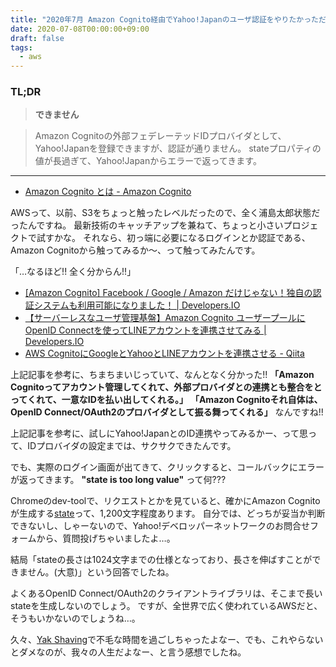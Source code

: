 ```yaml
---
title: "2020年7月 Amazon Cognito経由でYahoo!Japanのユーザ認証をやりたかっただけだった。"
date: 2020-07-08T00:00:00+09:00
draft: false
tags:
  - aws
---
```


### TL;DR

> **できません**

> Amazon Cognitoの外部フェデレーテッドIDプロバイダとして、Yahoo!Japanを登録できますが、認証が通りません。 
> stateプロパティの値が長過ぎて、Yahoo!Japanからエラーで返ってきます。

___

* [Amazon Cognito とは - Amazon Cognito](https://docs.aws.amazon.com/ja_jp/cognito/latest/developerguide/what-is-amazon-cognito.html "Amazon Cognito とは - Amazon Cognito")

AWSって、以前、S3をちょっと触ったレベルだったので、全く浦島太郎状態だったんですね。 最新技術のキャッチアップを兼ねて、ちょっと小さいプロジェクトで試すかな。 それなら、初っ端に必要になるログインとか認証である、Amazon Cognitoから触ってみるか～、って触ってみたんです。

「…なるほど!! 全く分からん!!」

* [[Amazon Cognito] Facebook / Google / Amazon だけじゃない！独自の認証システムも利用可能になりました！ | Developers.IO](https://dev.classmethod.jp/articles/amazon-cognito-developer-authenticated-identities/ "[Amazon Cognito] Facebook / Google / Amazon だけじゃない！独自の認証システムも利用可能になりました！ | Developers.IO")
* [【サーバーレスなユーザ管理基盤】Amazon Cognito ユーザープールにOpenID Connectを使ってLINEアカウントを連携させてみる | Developers.IO](https://dev.classmethod.jp/articles/cognito-userpool-openid-connect-line/ "【サーバーレスなユーザ管理基盤】Amazon Cognito ユーザープールにOpenID Connectを使ってLINEアカウントを連携させてみる | Developers.IO")
* [AWS CognitoにGoogleとYahooとLINEアカウントを連携させる - Qiita](https://qiita.com/poruruba/items/189945dc64edfe1f2464 "AWS CognitoにGoogleとYahooとLINEアカウントを連携させる - Qiita")

上記記事を参考に、ちまちまいじっていて、なんとなく分かった!! **「Amazon Cognitoってアカウント管理してくれて、外部プロバイダとの連携とも整合をとってくれて、一意なIDを払い出してくれる。」** **「Amazon Cognitoそれ自体は、OpenID Connect/OAuth2のプロバイダとして振る舞ってくれる」** なんですね!!

上記記事を参考に、試しにYahoo!JapanとのID連携やってみるかー、って思って、IDプロバイダの設定までは、サクサクできたんです。

でも、実際のログイン画面が出てきて、クリックすると、コールバックにエラーが返ってきます。 **"state is too long value"** って何???

Chromeのdev-toolで、リクエストとかを見ていると、確かにAmazon Cognitoが生成する[state](https://www.buildinsider.net/enterprise/openid/oauth20 "OAuth 2.0の代表的な利用パターンを仕様から理解しよう - Build Insider")って、1,200文字程度あります。 自分では、どっちが妥当か判断できないし、しゃーないので、Yahoo!デベロッパーネットワークのお問合せフォームから、質問投げちゃいましたよ…。

結局「stateの長さは1024文字までの仕様となっており、長さを伸ばすことができません。(大意)」という回答でしたね。

よくあるOpenID Connect/OAuth2のクライアントライブラリは、そこまで長いstateを生成しないのでしょう。 ですが、全世界で広く使われているAWSだと、そうもいかないのでしょうね…。

久々、[Yak Shaving](http://0xcc.net/blog/archives/000196.html "yak shaving で人生の問題の80%が説明できる問題 - bkブログ")で不毛な時間を過ごしちゃったよなー、でも、これやらないとダメなのが、我々の人生だよなー、と言う感想でしたね。